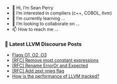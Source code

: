 - 👋 Hi, I’m Sean Perry
- 👀 I’m interested in compilers (c++, COBOL, llvm)
- 🌱 I’m currently learning ...
- 💞️ I’m looking to collaborate on ...
- 📫 How to reach me ...

<!---
s66perry/s66perry is a ✨ special ✨ repository because its `README.md` (this file) appears on your GitHub profile.
You can click the Preview link to take a look at your changes.
--->
### 📕 Latest LLVM Discourse Posts

<!-- DISCOURSE-LLVM:START -->
- [Flags O1, O2, O3](https://discourse.llvm.org/t/flags-o1-o2-o3/75200#post_1)
- [[RFC] Remove most constant expressions](https://discourse.llvm.org/t/rfc-remove-most-constant-expressions/63179?page=2#post_34)
- [[RFC] Rename ErrorOr and Expected](https://discourse.llvm.org/t/rfc-rename-erroror-and-expected/74365?page=2#post_26)
- [[RFC] Add zext nneg flag](https://discourse.llvm.org/t/rfc-add-zext-nneg-flag/73914#post_3)
- [How is the performance of LLVM tracked?](https://discourse.llvm.org/t/how-is-the-performance-of-llvm-tracked/75188#post_4)
<!-- DISCOURSE-LLVM:END -->
